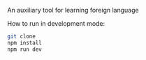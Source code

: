 An auxiliary tool for learning foreign language

How to run in development mode:

```bash
git clone
npm install
npm run dev
```
